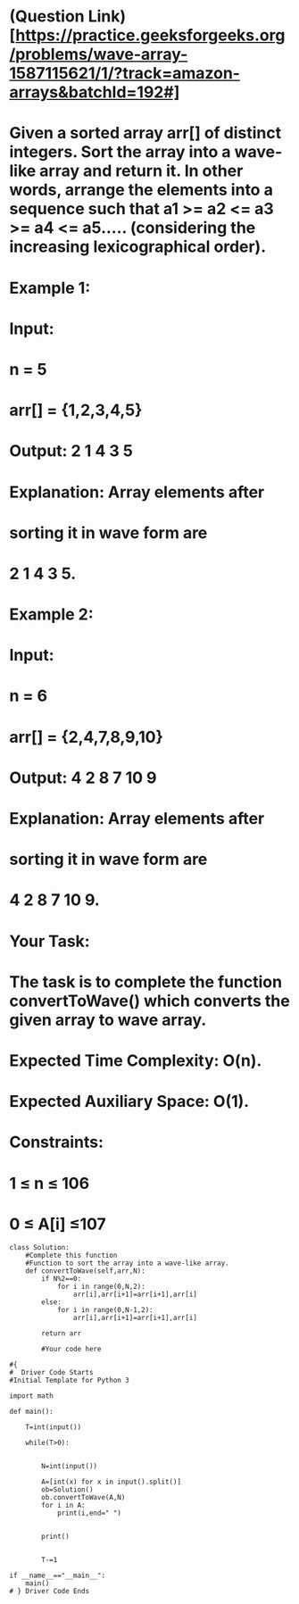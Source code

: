 # (Question Link)[https://practice.geeksforgeeks.org/problems/wave-array-1587115621/1/?track=amazon-arrays&batchId=192#]

# Given a sorted array arr[] of distinct integers. Sort the array into a wave-like array and return it. In other words, arrange the elements into a sequence such that a1 >= a2 <= a3 >= a4 <= a5..... (considering the increasing lexicographical order).

# Example 1:

# Input:
# n = 5
# arr[] = {1,2,3,4,5}
# Output: 2 1 4 3 5
# Explanation: Array elements after 
# sorting it in wave form are 
# 2 1 4 3 5.
 

# Example 2:

# Input:
# n = 6
# arr[] = {2,4,7,8,9,10}
# Output: 4 2 8 7 10 9
# Explanation: Array elements after 
# sorting it in wave form are 
# 4 2 8 7 10 9.
# Your Task:
# The task is to complete the function convertToWave() which converts the given array to wave array.

# Expected Time Complexity: O(n).
# Expected Auxiliary Space: O(1).

# Constraints:
# 1 ≤ n ≤ 106
# 0 ≤ A[i] ≤107


```
class Solution:
    #Complete this function
    #Function to sort the array into a wave-like array.
    def convertToWave(self,arr,N):
        if N%2==0:
            for i in range(0,N,2):
                arr[i],arr[i+1]=arr[i+1],arr[i]    
        else:
            for i in range(0,N-1,2):
                arr[i],arr[i+1]=arr[i+1],arr[i]
        
        return arr        
            
        #Your code here

#{ 
#  Driver Code Starts
#Initial Template for Python 3

import math

def main():
    
    T=int(input())
    
    while(T>0):
        
        
        N=int(input())
        
        A=[int(x) for x in input().split()]
        ob=Solution()
        ob.convertToWave(A,N)
        for i in A:
            print(i,end=" ")
        
        
        print()
        
       
        T-=1

if __name__=="__main__":
    main()
# } Driver Code Ends
```